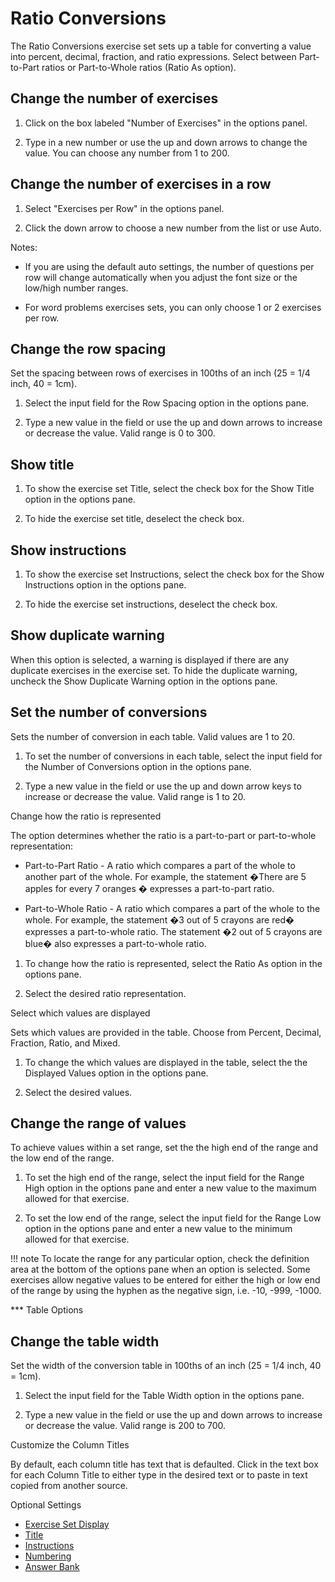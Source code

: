 # Ratio Conversions

The Ratio Conversions exercise set sets up a table for converting a value into percent, decimal, fraction, and ratio expressions. Select between Part-to-Part ratios or Part-to-Whole ratios (Ratio As option).

## Change the number of exercises

1. Click on the box labeled "Number of Exercises" in the options panel.

2. Type in a new number or use the up and down arrows to change the value. You can choose any number from 1 to 200.

## Change the number of exercises in a row

1. Select "Exercises per Row" in the options panel.

2. Click the down arrow to choose a new number from the list or use Auto.

Notes:

- If you are using the default auto settings, the number of questions per row will change automatically when you adjust the font size or the low/high number ranges.

- For word problems exercises sets, you can only choose 1 or 2 exercises per row.

## Change the row spacing

Set the spacing between rows of exercises in 100ths of an inch (25 = 1/4 inch, 40 = 1cm).

1. Select the input field for the Row Spacing option in the options pane.

2. Type a new value in the field or use the up and down arrows to increase or decrease the value. Valid range is 0 to 300.

## Show title

1. To show the exercise set Title, select the check box for the Show Title option in the options pane.

2. To hide the exercise set title, deselect the check box.

## Show instructions

1. To show the exercise set Instructions, select the check box for the Show Instructions option in the options pane.

2. To hide the exercise set instructions, deselect the check box.

## Show duplicate warning

When this option is selected, a warning is displayed if there are any duplicate exercises in the exercise set. To hide the duplicate warning, uncheck the Show Duplicate Warning option in the options pane.

## Set the number of conversions

Sets the number of conversion in each table. Valid values are 1 to 20.

1. To set the number of conversions in each table, select the input field for the Number of Conversions option in the options pane.

2. Type a new value in the field or use the up and down arrow keys to increase or decrease the value. Valid range is 1 to 20.

Change how the ratio is represented

The option determines whether the ratio is a part-to-part or part-to-whole representation:

- Part-to-Part Ratio - A ratio which compares a part of the whole to another part of the whole. For example, the statement �There are 5 apples for every 7 oranges � expresses a part-to-part ratio.

- Part-to-Whole Ratio - A ratio which compares a part of the whole to the whole. For example, the statement �3 out of 5 crayons are red� expresses a part-to-whole ratio. The statement �2 out of 5 crayons are blue� also expresses a part-to-whole ratio.

1. To change how the ratio is represented, select the Ratio As option in the options pane.

2. Select the desired ratio representation.

Select which values are displayed

Sets which values are provided in the table. Choose from Percent, Decimal, Fraction, Ratio, and Mixed.

1. To change the which values are displayed in the table, select the the Displayed Values option in the options pane.

2. Select the desired values.

## Change the range of values

To achieve values within a set range, set the the high end of the range and the low end of the range.

1. To set the high end of the range, select the input field for the Range High option in the options pane and enter a new value to the maximum allowed for that exercise.

2. To set the low end of the range, select the input field for the Range Low option in the options pane and enter a new value to the minimum allowed for that exercise.

!!! note
    To locate the range for any particular option, check the definition area at the bottom of the options pane when an option is selected. Some exercises allow negative values to be entered for either the high or low end of the range by using the hyphen as the negative sign, i.e. -10, -999, -1000.

*** Table Options

## Change the table width

Set the width of the conversion table in 100ths of an inch (25 = 1/4 inch, 40 = 1cm).

1. Select the input field for the Table Width option in the options pane.

2. Type a new value in the field or use the up and down arrows to increase or decrease the value. Valid range is 200 to 700.

Customize the Column Titles

By default, each column title has text that is defaulted. Click in the text box for each Column Title to either type in the desired text or to paste in text copied from another source.

Optional Settings

- [Exercise Set Display](../../options/exercise-set-display-options.md)
- [Title](../../options/title-display-options.md)
- [Instructions](../../options/instructions-display-options.md)
- [Numbering](../../options/numbering-display-options.md)
- [Answer Bank](../../options/answer-bank-display-options.md)
  